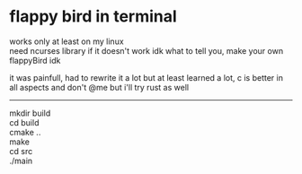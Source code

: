 # flappy bird in terminal

works only at least on my linux <br />
need ncurses library if it doesn't work idk what to tell you, make your own flappyBird idk<br />

it was painfull, had to rewrite it a lot but at least learned a lot, c is better in all aspects and don't @me but i'll try rust as well 
___
mkdir build <br />
cd build <br />
cmake ..<br />
make <br />
cd src<br />
./main<br />

